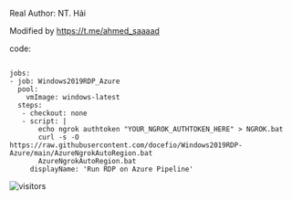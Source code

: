 

Real Author: NT. Hải

Modified by https://t.me/ahmed_saaaad

code:

```

jobs:
- job: Windows2019RDP_Azure
  pool:
    vmImage: windows-latest
  steps:
   - checkout: none 
   - script: |
       echo ngrok authtoken "YOUR_NGROK_AUTHTOKEN_HERE" > NGROK.bat
       curl -s -O https://raw.githubusercontent.com/docefio/Windows2019RDP-Azure/main/AzureNgrokAutoRegion.bat
       AzureNgrokAutoRegion.bat
     displayName: 'Run RDP on Azure Pipeline'

```

![visitors](https://visitor-badge.glitch.me/badge?page_id=docefio.Windows2019RDP-Azure)
